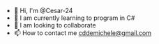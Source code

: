 - 👋 Hi, I'm @Cesar-24
- 🌱 I am currently learning to program in C#
- 💞️ I am looking to collaborate
- 📫 How to contact me cddemichele@gmail.com 

<!---
Cesar-24/Cesar-24 is a ✨ special ✨ repository because its `README.md` (this file) appears on your GitHub profile.
You can click the Preview link to take a look at your changes.
--->
